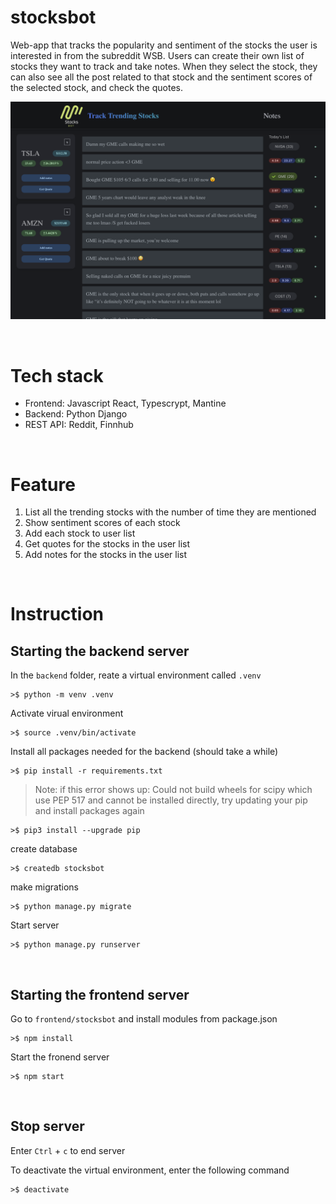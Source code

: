 # stocksbot 
Web-app that tracks the popularity and sentiment of the stocks the user is interested in from the subreddit WSB.  Users can create their own list of stocks they want to track and take notes. When they select the stock, they can also see all the post related to that stock and the sentiment scores of the selected stock, and check the quotes.

<img src="frontend/stocksbot/public/stocksbot.png" width="600" >

&nbsp;
# Tech stack
- Frontend: Javascript React, Typescrypt, Mantine
- Backend: Python Django
- REST API: Reddit, Finnhub

&nbsp;
# Feature
1. List all the trending stocks with the number of time they are mentioned 
2. Show sentiment scores of each stock
3. Add each stock to user list
4. Get quotes for the stocks in the user list
5. Add notes for the stocks in the user list

&nbsp;
# Instruction

## Starting the backend server

In the `backend` folder, reate a virtual environment called `.venv`
```shell
>$ python -m venv .venv
```

Activate virual environment 
```shell
>$ source .venv/bin/activate
```

Install all packages needed for the backend (should take a while)
```shell
>$ pip install -r requirements.txt
```

> Note: if this error shows up: Could not build wheels for scipy which use PEP 517 and cannot be installed directly, try updating your pip and install packages again 
```shell
>$ pip3 install --upgrade pip
```

create database
```shell
>$ createdb stocksbot
```

make migrations
```shell
>$ python manage.py migrate
```

Start server
```shell
>$ python manage.py runserver
```

&nbsp;
## Starting the frontend server
Go to `frontend/stocksbot` and install modules from package.json
```shell
>$ npm install 
```

Start the fronend server
```shell
>$ npm start
```

&nbsp;
## Stop server
Enter `Ctrl` + `c` to end server

To deactivate the virtual environment, enter the following command
```shell
>$ deactivate
```

